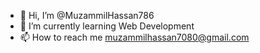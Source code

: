 - 👋 Hi, I’m @MuzammilHassan786
- 🌱 I’m currently learning Web Development 
- 📫 How to reach me muzammilhassan7080@gmail.com

<!---
MuzammilHassan786/MuzammilHassan786 is a ✨ special ✨ repository because its `README.md` (this file) appears on your GitHub profile.
You can click the Preview link to take a look at your changes.
--->
